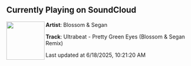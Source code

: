 ## Currently Playing on SoundCloud

[<img align="left" width="100" src="https://i1.sndcdn.com/artworks-I9AF78IXFytZeul2-084PUA-t500x500.jpg">](https://soundcloud.com/blossomdj/pretty-green-eyes?in=saxurn/sets/lavalamp)

**Artist**: Blossom & Segan 

**Track**: Ultrabeat - Pretty Green Eyes (Blossom & Segan Remix)

Last updated at 6/18/2025, 10:21:20 AM

